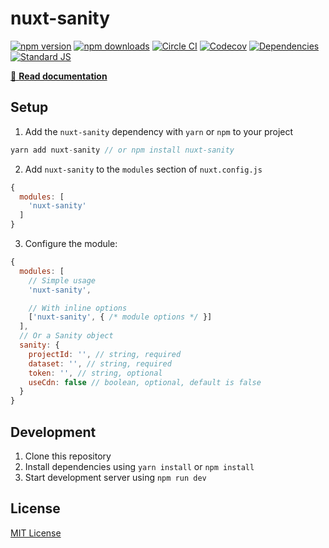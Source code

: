 # nuxt-sanity

[![npm version][npm-version-src]][npm-version-href]
[![npm downloads][npm-downloads-src]][npm-downloads-href]
[![Circle CI][circle-ci-src]][circle-ci-href]
[![Codecov][codecov-src]][codecov-href]
[![Dependencies][david-dm-src]][david-dm-href]
[![Standard JS][standard-js-src]][standard-js-href]

> 

[📖 **Read documentation**](https://nuxt-sanity.netlify.com/)

## Setup

1. Add the `nuxt-sanity` dependency with `yarn` or `npm` to your project

```js
yarn add nuxt-sanity // or npm install nuxt-sanity
```

2. Add `nuxt-sanity` to the `modules` section of `nuxt.config.js`

```js
{
  modules: [
    'nuxt-sanity'
  ]
}
```

3. Configure the module:

```js
{
  modules: [
    // Simple usage
    'nuxt-sanity',

    // With inline options
    ['nuxt-sanity', { /* module options */ }]
  ],
  // Or a Sanity object
  sanity: {
    projectId: '', // string, required
    dataset: '', // string, required
    token: '', // string, optional
    useCdn: false // boolean, optional, default is false
  }
}
```

## Development

1. Clone this repository
2. Install dependencies using `yarn install` or `npm install`
3. Start development server using `npm run dev`

## License

[MIT License](./LICENSE)

<!-- Badges -->
[npm-version-src]: https://img.shields.io/npm/dt/nuxt-sanity.svg?style=flat-square
[npm-version-href]: https://npmjs.com/package/nuxt-sanity

[npm-downloads-src]: https://img.shields.io/npm/v/nuxt-sanity/latest.svg?style=flat-square
[npm-downloads-href]: https://npmjs.com/package/nuxt-sanity

[circle-ci-src]: https://img.shields.io/circleci/project/github/vicbergquist/nuxt-sanity.svg?style=flat-square
[circle-ci-href]: https://circleci.com/gh/vicbergquist/nuxt-sanity

[codecov-src]: https://img.shields.io/codecov/c/github/vicbergquist/nuxt-sanity.svg?style=flat-square
[codecov-href]: https://codecov.io/gh/vicbergquist/nuxt-sanity

[david-dm-src]: https://david-dm.org/vicbergquist/nuxt-sanity/status.svg?style=flat-square
[david-dm-href]: https://david-dm.org/vicbergquist/nuxt-sanity

[standard-js-src]: https://img.shields.io/badge/code_style-standard-brightgreen.svg?style=flat-square
[standard-js-href]: https://standardjs.com
